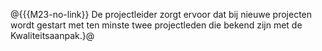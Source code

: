 @{{{M23-no-link}}
De projectleider zorgt ervoor dat bij nieuwe projecten wordt gestart met ten minste twee projectleden die bekend zijn met de Kwaliteitsaanpak.}@
